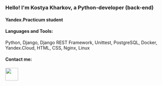 ### Hello! I'm Kostya Kharkov, a Python-developer (back-end)

#### Yandex.Practicum student

#### Languages and Tools: 
Python, Django, Django REST Framework, Unittest, PostgreSQL, Docker,  Yandex.Cloud, HTML, CSS, Nginx, Linux

#### Contact me:
[<img src='https://cdn.jsdelivr.net/npm/simple-icons@3.0.1/icons/mail-dot-ru.svg' height='40'>](mailto:kostya.kharkov79@gmail.com)